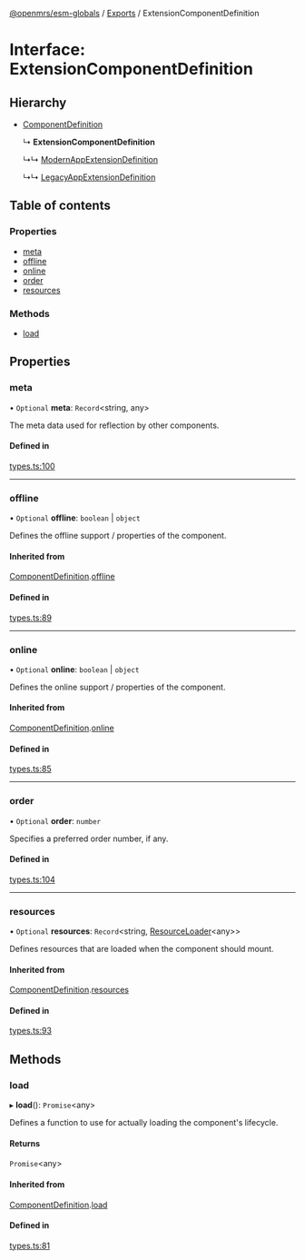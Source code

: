 [@openmrs/esm-globals](../API.md) / [Exports](../modules.md) / ExtensionComponentDefinition

# Interface: ExtensionComponentDefinition

## Hierarchy

- [ComponentDefinition](componentdefinition.md)

  ↳ **ExtensionComponentDefinition**

  ↳↳ [ModernAppExtensionDefinition](modernappextensiondefinition.md)

  ↳↳ [LegacyAppExtensionDefinition](legacyappextensiondefinition.md)

## Table of contents

### Properties

- [meta](extensioncomponentdefinition.md#meta)
- [offline](extensioncomponentdefinition.md#offline)
- [online](extensioncomponentdefinition.md#online)
- [order](extensioncomponentdefinition.md#order)
- [resources](extensioncomponentdefinition.md#resources)

### Methods

- [load](extensioncomponentdefinition.md#load)

## Properties

### meta

• `Optional` **meta**: `Record`<string, any\>

The meta data used for reflection by other components.

#### Defined in

[types.ts:100](https://github.com/openmrs/openmrs-esm-core/blob/master/packages/framework/esm-globals/src/types.ts#L100)

___

### offline

• `Optional` **offline**: `boolean` \| `object`

Defines the offline support / properties of the component.

#### Inherited from

[ComponentDefinition](componentdefinition.md).[offline](componentdefinition.md#offline)

#### Defined in

[types.ts:89](https://github.com/openmrs/openmrs-esm-core/blob/master/packages/framework/esm-globals/src/types.ts#L89)

___

### online

• `Optional` **online**: `boolean` \| `object`

Defines the online support / properties of the component.

#### Inherited from

[ComponentDefinition](componentdefinition.md).[online](componentdefinition.md#online)

#### Defined in

[types.ts:85](https://github.com/openmrs/openmrs-esm-core/blob/master/packages/framework/esm-globals/src/types.ts#L85)

___

### order

• `Optional` **order**: `number`

Specifies a preferred order number, if any.

#### Defined in

[types.ts:104](https://github.com/openmrs/openmrs-esm-core/blob/master/packages/framework/esm-globals/src/types.ts#L104)

___

### resources

• `Optional` **resources**: `Record`<string, [ResourceLoader](resourceloader.md)<any\>\>

Defines resources that are loaded when the component should mount.

#### Inherited from

[ComponentDefinition](componentdefinition.md).[resources](componentdefinition.md#resources)

#### Defined in

[types.ts:93](https://github.com/openmrs/openmrs-esm-core/blob/master/packages/framework/esm-globals/src/types.ts#L93)

## Methods

### load

▸ **load**(): `Promise`<any\>

Defines a function to use for actually loading the component's lifecycle.

#### Returns

`Promise`<any\>

#### Inherited from

[ComponentDefinition](componentdefinition.md).[load](componentdefinition.md#load)

#### Defined in

[types.ts:81](https://github.com/openmrs/openmrs-esm-core/blob/master/packages/framework/esm-globals/src/types.ts#L81)
